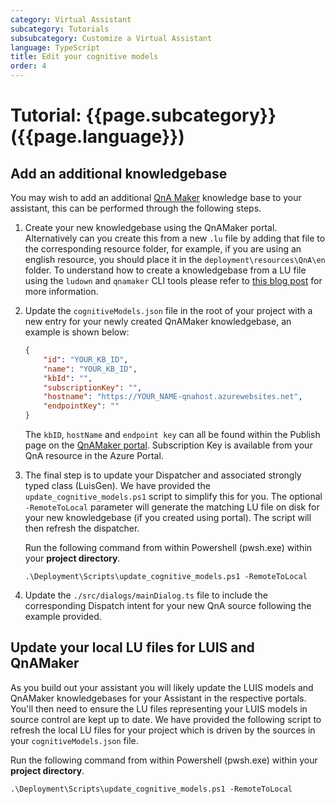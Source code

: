 ```yaml
---
category: Virtual Assistant
subcategory: Tutorials
subsubcategory: Customize a Virtual Assistant
language: TypeScript
title: Edit your cognitive models
order: 4
---
```


# Tutorial: {{page.subcategory}} ({{page.language}})

## Add an additional knowledgebase

You may wish to add an additional [QnA Maker](https://www.qnamaker.ai/) knowledge base to your assistant, this can be performed through the following steps.

1. Create your new knowledgebase using the QnAMaker portal. Alternatively can you create this from a new `.lu` file by adding that file to the corresponding resource folder, for example, if you are using an english resource, you should place it in the `deployment\resources\QnA\en` folder. To understand how to create a knowledgebase from a LU file using the `ludown` and `qnamaker` CLI tools please refer to [this blog post](https://blog.botframework.com/2018/06/20/qnamaker-with-the-new-botbuilder-tools-for-local-development/) for more information.

3. Update the `cognitiveModels.json` file in the root of your project with a new entry for your newly created QnAMaker knowledgebase, an example is shown below:

    ```json
    {
        "id": "YOUR_KB_ID",
        "name": "YOUR_KB_ID",
        "kbId": "",
        "subscriptionKey": "",
        "hostname": "https://YOUR_NAME-qnahost.azurewebsites.net",
        "endpointKey": ""
    }
    ```

    The `kbID`, `hostName` and `endpoint key` can all be found within the Publish page on the [QnAMaker portal](https://qnamaker.ai). Subscription Key is available from your QnA resource in the Azure Portal.

4. The final step is to update your Dispatcher and associated strongly typed class (LuisGen). We have provided the `update_cognitive_models.ps1` script to simplify this for you. The optional `-RemoteToLocal` parameter will generate the matching LU file on disk for your new knowledgebase (if you created using portal). The script will then refresh the dispatcher. 

    Run the following command from within  Powershell (pwsh.exe) within your **project directory**.

    ```shell
    .\Deployment\Scripts\update_cognitive_models.ps1 -RemoteToLocal
    ```

5. Update the `./src/dialogs/mainDialog.ts` file to include the corresponding Dispatch intent for your new QnA source following the example provided.
 
## Update your local LU files for LUIS and QnAMaker

As you build out your assistant you will likely update the LUIS models and QnAMaker knowledgebases for your Assistant in the respective portals. You'll then need to ensure the LU files representing your LUIS models in source control are kept up to date. We have provided the following script to refresh the local LU files for your project which is driven by the sources in your `cognitiveModels.json` file.

Run the following command from within  Powershell (pwsh.exe) within your **project directory**.

```shell
.\Deployment\Scripts\update_cognitive_models.ps1 -RemoteToLocal
```